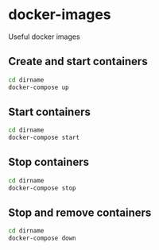 # docker-images

Useful docker images

## Create and start containers

```sh
cd dirname
docker-compose up
```

## Start containers

```sh
cd dirname
docker-compose start
```

## Stop containers

```sh
cd dirname
docker-compose stop
```

## Stop and remove containers

```sh
cd dirname
docker-compose down
```
